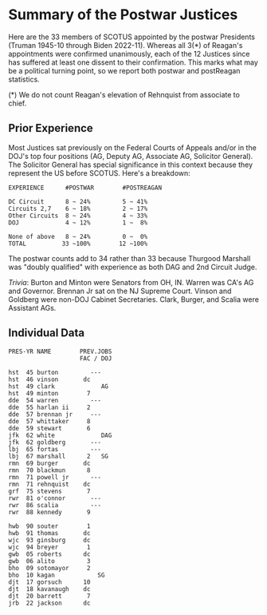 # Summary of the Postwar Justices

Here are the 33 members of SCOTUS appointed by the postwar Presidents (Truman
1945-10 through Biden 2022-11).  Whereas all 3(\*) of Reagan's appointments
were confirmed unanimously, each of the 12 Justices since has suffered at least
one dissent to their confirmation.  This marks what may be a political turning
point, so we report both postwar and postReagan statistics.

(\*) We do not count Reagan's elevation of Rehnquist from associate to chief.

## Prior Experience

Most Justices sat previously on the Federal Courts of Appeals and/or in the
DOJ's top four positions (AG, Deputy AG, Associate AG, Solicitor General).  The
Solicitor General has special significance in this context because they
represent the US before SCOTUS.  Here's a breakdown:

    EXPERIENCE      #POSTWAR        #POSTREAGAN

    DC Circuit      8 ~ 24%         5 ~ 41%
    Circuits 2,7    6 ~ 18%         2 ~ 17%
    Other Circuits  8 ~ 24%         4 ~ 33%
    DOJ             4 ~ 12%         1 ~  8%

    None of above   8 ~ 24%         0 ~  0%
    TOTAL          33 ~100%        12 ~100%

The postwar counts add to 34 rather than 33 because Thurgood Marshall was
"doubly qualified" with experience as both DAG and 2nd Circuit Judge.

*Trivia*: Burton and Minton were Senators from OH, IN.  Warren was CA's AG and
Governor.  Brennan Jr sat on the NJ Supreme Court.  Vinson and Goldberg were
non-DOJ Cabinet Secretaries.  Clark, Burger, and Scalia were Assistant AGs.

## Individual Data

    PRES-YR NAME        PREV.JOBS
                        FAC / DOJ

    hst  45 burton         ---
    hst  46 vinson       dc
    hst  49 clark             AG
    hst  49 minton        7
    dde  54 warren         ---
    dde  55 harlan ii     2
    dde  57 brennan jr     ---
    dde  57 whittaker     8
    dde  59 stewart       6
    jfk  62 white             DAG
    jfk  62 goldberg       ---
    lbj  65 fortas         ---
    lbj  67 marshall      2   SG
    rmn  69 burger       dc
    rmn  70 blackmun      8
    rmn  71 powell jr      ---
    rmn  71 rehnquist    dc
    grf  75 stevens       7
    rwr  81 o'connor       ---
    rwr  86 scalia         ---
    rwr  88 kennedy       9

    hwb  90 souter        1
    hwb  91 thomas       dc
    wjc  93 ginsburg     dc
    wjc  94 breyer        1
    gwb  05 roberts      dc
    gwb  06 alito         3
    bho  09 sotomayor     2
    bho  10 kagan            SG
    djt  17 gorsuch      10
    djt  18 kavanaugh    dc
    djt  20 barrett       7
    jrb  22 jackson      dc
